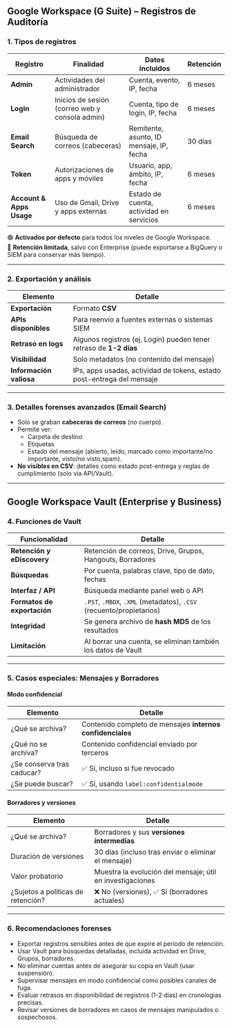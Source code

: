 ## Google Workspace (G Suite) – Registros de Auditoría

### 1. Tipos de registros

| Registro                 | Finalidad                                      | Datos incluidos                          | Retención |
| ------------------------ | ---------------------------------------------- | ---------------------------------------- | --------- |
| **Admin**                | Actividades del administrador                  | Cuenta, evento, IP, fecha                | 6 meses   |
| **Login**                | Inicios de sesión (correo web y consola admin) | Cuenta, tipo de login, IP, fecha         | 6 meses   |
| **Email Search**         | Búsqueda de correos (cabeceras)                | Remitente, asunto, ID mensaje, IP, fecha | 30 días   |
| **Token**                | Autorizaciones de apps y móviles               | Usuario, app, ámbito, IP, fecha          | 6 meses   |
| **Account & Apps Usage** | Uso de Gmail, Drive y apps externas            | Estado de cuenta, actividad en servicios | 6 meses   |

🟢 **Activados por defecto** para todos los niveles de Google Workspace.  
🔴 **Retención limitada**, salvo con Enterprise (puede exportarse a BigQuery o SIEM para conservar más tiempo).

---

### 2. Exportación y análisis

|Elemento|Detalle|
|---|---|
|**Exportación**|Formato **CSV**|
|**APIs disponibles**|Para reenvío a fuentes externas o sistemas SIEM|
|**Retraso en logs**|Algunos registros (ej. Login) pueden tener retraso de **1-2 días**|
|**Visibilidad**|Solo metadatos (no contenido del mensaje)|
|**Información valiosa**|IPs, apps usadas, actividad de tokens, estado post-entrega del mensaje|

---

### 3. Detalles forenses avanzados (Email Search)

- Solo se graban **cabeceras de correos** (no cuerpo).
- Permite ver:
	- Carpeta de destino
	- Etiquetas
	- Estado del mensaje (abierto, leído, marcado como importante/no importante, visto/no visto,spam).
- **No visibles en CSV**: detalles como estado post-entrega y reglas de cumplimiento (solo vía API/Vault).

---

## Google Workspace Vault (Enterprise y Business)

### 4. Funciones de Vault

| Funcionalidad               | Detalle                                                             |
| --------------------------- | ------------------------------------------------------------------- |
| **Retención y eDiscovery**  | Retención de correos, Drive, Grupos, Hangouts, Borradores           |
| **Búsquedas**               | Por cuenta, palabras clave, tipo de dato, fechas                    |
| **Interfaz / API**          | Búsqueda mediante panel web o API                                   |
| **Formatos de exportación** | `.PST`, `.MBOX`, `.XML` (metadatos), `.CSV` (recuento/propietarios) |
| **Integridad**              | Se genera archivo de **hash MD5** de los resultados                 |
| **Limitación**              | Al borrar una cuenta, se eliminan también los datos de Vault        |

---

### 5. Casos especiales: Mensajes y Borradores

#### Modo confidencial

|Elemento|Detalle|
|---|---|
|¿Qué se archiva?|Contenido completo de mensajes **internos confidenciales**|
|¿Qué no se archiva?|Contenido confidencial enviado por terceros|
|¿Se conserva tras caducar?|✅ Sí, incluso si fue revocado|
|¿Se puede buscar?|✅ Sí, usando `label:confidentialmode`|

#### Borradores y versiones

|Elemento|Detalle|
|---|---|
|¿Qué se archiva?|Borradores y sus **versiones intermedias**|
|Duración de versiones|30 días (incluso tras enviar o eliminar el mensaje)|
|Valor probatorio|Muestra la evolución del mensaje; útil en investigaciones|
|¿Sujetos a políticas de retención?|❌ No (versiones), ✅ Sí (borradores actuales)|

---

### 6. Recomendaciones forenses

- Exportar registros sensibles antes de que expire el período de retención.
- Usar Vault para búsquedas detalladas, incluida actividad en Drive, Grupos, borradores.
- No eliminar cuentas antes de asegurar su copia en Vault (usar suspensión).
- Supervisar mensajes en modo confidencial como posibles canales de fuga.
- Evaluar retrasos en disponibilidad de registros (1-2 días) en cronologías precisas.
- Revisar versiones de borradores en casos de mensajes manipulados o sospechosos.